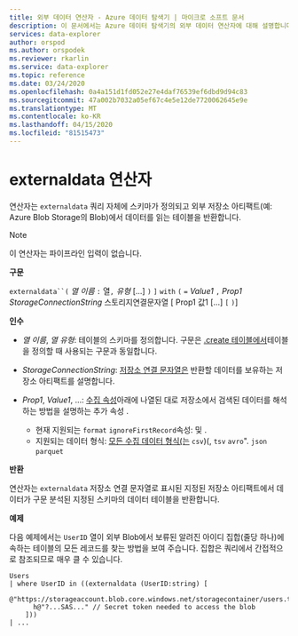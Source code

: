 ```yaml
---
title: 외부 데이터 연산자 - Azure 데이터 탐색기 | 마이크로 소프트 문서
description: 이 문서에서는 Azure 데이터 탐색기의 외부 데이터 연산자에 대해 설명합니다.
services: data-explorer
author: orspod
ms.author: orspodek
ms.reviewer: rkarlin
ms.service: data-explorer
ms.topic: reference
ms.date: 03/24/2020
ms.openlocfilehash: 0a4a151d1fd052e27e4daf76539ef6dbd9d94c83
ms.sourcegitcommit: 47a002b7032a05ef67c4e5e12de7720062645e9e
ms.translationtype: MT
ms.contentlocale: ko-KR
ms.lasthandoff: 04/15/2020
ms.locfileid: "81515473"
---
```

# <a name="externaldata-operator"></a>externaldata 연산자

연산자는 `externaldata` 쿼리 자체에 스키마가 정의되고 외부 저장소 아티팩트(예: Azure Blob Storage의 Blob)에서 데이터를 읽는 테이블을 반환합니다.

> [!NOTE]
> 이 연산자는 파이프라인 입력이 없습니다.

**구문**

`externaldata``(` *열 이름* `:` 열`,` *유형* [...] `)` `]` `with` `(` `=` *Value1* `,` *Prop1* *StorageConnectionString* 스토리지연결문자열 [ Prop1 값1 [...] `[` `)`]

**인수**

* *열 이름*, *열 유형*: 테이블의 스키마를 정의합니다.
  구문은 [.create 테이블에서](../management/create-table-command.md)테이블을 정의할 때 사용되는 구문과 동일합니다.

* *StorageConnectionString*: [저장소 연결 문자열은](../api/connection-strings/storage.md) 반환할 데이터를 보유하는 저장소 아티팩트를 설명합니다.

* *Prop1*, *Value1*, ...: [수집 속성](../management/data-ingestion/index.md)아래에 나열된 대로 저장소에서 검색된 데이터를 해석하는 방법을 설명하는 추가 속성 .
    * 현재 지원되는 `format` `ignoreFirstRecord`속성: 및 .
    * 지원되는 데이터 형식: [모든 수집 데이터 형식(는](https://docs.microsoft.com/azure/data-explorer/ingestion-supported-formats) `csv`)(, `tsv` `avro`". `json` `parquet`

**반환**

연산자는 `externaldata` 저장소 연결 문자열로 표시된 지정된 저장소 아티팩트에서 데이터가 구문 분석된 지정된 스키마의 데이터 테이블을 반환합니다.

**예제**

다음 예제에서는 `UserID` 열이 외부 Blob에서 보류된 알려진 아이디 집합(줄당 하나)에 속하는 테이블의 모든 레코드를 찾는 방법을 보여 주습니다.
집합은 쿼리에서 간접적으로 참조되므로 매우 클 수 있습니다.

```
Users
| where UserID in ((externaldata (UserID:string) [
    @"https://storageaccount.blob.core.windows.net/storagecontainer/users.txt"
      h@"?...SAS..." // Secret token needed to access the blob
    ]))
| ...
```
